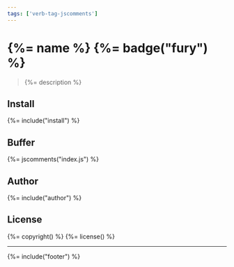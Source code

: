 ```yaml
---
tags: ['verb-tag-jscomments']
---
```

<!-- `.verbrc.md` is a README.md template and documentation config file for Verb. See https://github.com/assemble/verb for more info. -->
# {%= name %} {%= badge("fury") %}

> {%= description %}

## Install
{%= include("install") %}

## Buffer
{%= jscomments("index.js") %}


## Author
{%= include("author") %}

## License
{%= copyright() %}
{%= license() %}

***

{%= include("footer") %}